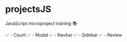 # projectsJS

JavaScript microproject training :books:

:white_check_mark: - Count
:white_check_mark: - Modal
:white_check_mark: - Navbar
:white_check_mark: - Sidebar
:white_check_mark: - Review

